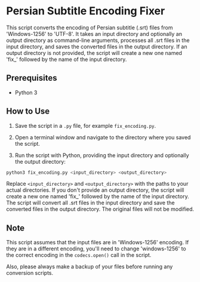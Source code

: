# Persian Subtitle Encoding Fixer

This script converts the encoding of Persian subtitle (.srt) files from 'Windows-1256' to 'UTF-8'. It takes an input directory and optionally an output directory as command-line arguments, processes all .srt files in the input directory, and saves the converted files in the output directory. If an output directory is not provided, the script will create a new one named 'fix_' followed by the name of the input directory.

## Prerequisites

- Python 3

## How to Use

1. Save the script in a `.py` file, for example `fix_encoding.py`.

2. Open a terminal window and navigate to the directory where you saved the script.

3. Run the script with Python, providing the input directory and optionally the output directory:

```bash
python3 fix_encoding.py <input_directory> <output_directory>
```


Replace `<input_directory>` and `<output_directory>` with the paths to your actual directories. If you don't provide an output directory, the script will create a new one named 'fix_' followed by the name of the input directory. The script will convert all .srt files in the input directory and save the converted files in the output directory. The original files will not be modified.

## Note

This script assumes that the input files are in 'Windows-1256' encoding. If they are in a different encoding, you'll need to change 'windows-1256' to the correct encoding in the `codecs.open()` call in the script.

Also, please always make a backup of your files before running any conversion scripts.



